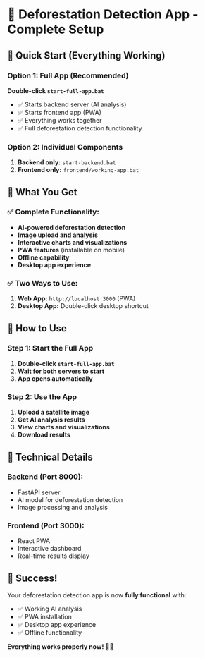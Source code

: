 # 🌲 Deforestation Detection App - Complete Setup

## 🚀 Quick Start (Everything Working)

### **Option 1: Full App (Recommended)**
**Double-click `start-full-app.bat`**
- ✅ Starts backend server (AI analysis)
- ✅ Starts frontend app (PWA)
- ✅ Everything works together
- ✅ Full deforestation detection functionality

### **Option 2: Individual Components**
1. **Backend only:** `start-backend.bat`
2. **Frontend only:** `frontend/working-app.bat`

## 🎯 What You Get

### **✅ Complete Functionality:**
- **AI-powered deforestation detection**
- **Image upload and analysis**
- **Interactive charts and visualizations**
- **PWA features** (installable on mobile)
- **Offline capability**
- **Desktop app experience**

### **✅ Two Ways to Use:**
1. **Web App:** `http://localhost:3000` (PWA)
2. **Desktop App:** Double-click desktop shortcut

## 📱 How to Use

### **Step 1: Start the Full App**
1. **Double-click `start-full-app.bat`**
2. **Wait for both servers to start**
3. **App opens automatically**

### **Step 2: Use the App**
1. **Upload a satellite image**
2. **Get AI analysis results**
3. **View charts and visualizations**
4. **Download results**

## 🔧 Technical Details

### **Backend (Port 8000):**
- FastAPI server
- AI model for deforestation detection
- Image processing and analysis

### **Frontend (Port 3000):**
- React PWA
- Interactive dashboard
- Real-time results display

## 🎉 Success!

Your deforestation detection app is now **fully functional** with:
- ✅ Working AI analysis
- ✅ PWA installation
- ✅ Desktop app experience
- ✅ Offline functionality

**Everything works properly now!** 🌲🤖
